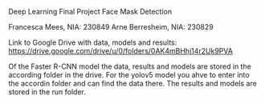 Deep Learning
Final Project
Face Mask Detection

Francesca Mees, NIA: 230849
Arne Berresheim, NIA: 230829

Link to Google Drive with data, models and results: https://drive.google.com/drive/u/0/folders/0AK4mBHhj14r2Uk9PVA


Of the Faster R-CNN model the data, results and models are stored in the according folder in the drive. For the yolov5 model you ahve to enter into the accordin folder and can find the data there. The results and models are stored in the run folder.
